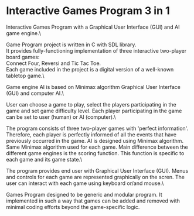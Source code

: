 # Interactive Games Program 3 in 1
Interactive Games Program with a Graphical User Interface (GUI) and AI game engine.\

Game Program project is written in C with SDL library.\
It provides fully-functioning implementation of three interactive two-player board games:\
Connect Four, Reversi and Tic Tac Toe.\
Each game included in the project is a digital version of a well-known tabletop game.\


Game engine AI is based on Minimax algorithm 
Graphical User Interface (GUI) and computer AI.\


User can choose a game to play, select the players participating in the game and set game difficulty level. 
Each player participating in the game can be set to user (human) or AI (computer).\

The program consists of three two-player games with 'perfect information'. 
Therefore, each player is perfectly informed of all the events that have previously occurred in the game.
AI is designed using Minimax algorithm. 
Same Minimax algorithm used for each game. 
Main difference between the different game engines is the scoring function. 
This function is specific to each game and its game state.\

The program provides end user with Graphical User Interface (GUI). 
Menus and controls for each game are represented graphically on the scren.
The user can interact with each game using keyboard or/and mouse.\

Games Program designed to be generic and modular program.
It implemented in such a way that games can be added and removed with minimal coding efforts beyond the game-specific logic.
